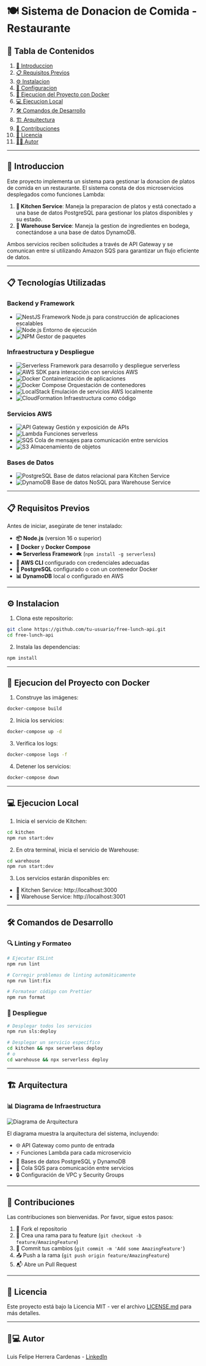 # 🍽️ Sistema de Donacion de Comida - Restaurante

## 📑 Tabla de Contenidos

1. [🎯 Introduccion](#introduccion)
2. [📋 Requisitos Previos](#requisitos-previos)
3. [⚙️ Instalacion](#instalacion)
4. [🔧 Configuracion](#configuracion)
5. [🐳 Ejecucion del Proyecto con Docker](#ejecucion-del-proyecto-con-docker)
6. [💻 Ejecucion Local](#ejecucion-local)
7. [🛠️ Comandos de Desarrollo](#comandos-de-desarrollo)
8. [🏗️ Arquitectura](#arquitectura)
9. [🤝 Contribuciones](#contribuciones)
10. [📄 Licencia](#licencia)
11. [👨‍💻 Autor](#autor)

---

## 🎯 Introduccion

Este proyecto implementa un sistema para gestionar la donacion de platos de comida en un restaurante. El sistema consta de dos microservicios desplegados como funciones Lambda:

1. **🍳 Kitchen Service**: Maneja la preparacion de platos y está conectado a una base de datos PostgreSQL para gestionar los platos disponibles y su estado.
2. **🏪 Warehouse Service**: Maneja la gestion de ingredientes en bodega, conectándose a una base de datos DynamoDB.

Ambos servicios reciben solicitudes a través de API Gateway y se comunican entre sí utilizando Amazon SQS para garantizar un flujo eficiente de datos.

---

## 📋 Tecnologías Utilizadas

### Backend y Framework
- ![NestJS](https://img.shields.io/badge/NestJS-E0234E?style=flat&logo=nestjs&logoColor=white) Framework Node.js para construcción de aplicaciones escalables
- ![Node.js](https://img.shields.io/badge/Node.js-339933?style=flat&logo=node.js&logoColor=white) Entorno de ejecución
- ![NPM](https://img.shields.io/badge/NPM-CB3837?style=flat&logo=npm&logoColor=white) Gestor de paquetes

### Infraestructura y Despliegue
- ![Serverless](https://img.shields.io/badge/Serverless-FD5750?style=flat&logo=serverless&logoColor=white) Framework para desarrollo y despliegue serverless
- ![AWS](https://img.shields.io/badge/AWS_SDK-232F3E?style=flat&logo=amazon-aws&logoColor=white) SDK para interacción con servicios AWS
- ![Docker](https://img.shields.io/badge/Docker-2496ED?style=flat&logo=docker&logoColor=white) Containerización de aplicaciones
- ![Docker Compose](https://img.shields.io/badge/Docker_Compose-2496ED?style=flat&logo=docker&logoColor=white) Orquestación de contenedores
- ![LocalStack](https://img.shields.io/badge/LocalStack-008FF7?style=flat&logo=amazonaws&logoColor=white) Emulación de servicios AWS localmente
- ![CloudFormation](https://img.shields.io/badge/CloudFormation-FF9900?style=flat&logo=amazon-aws&logoColor=white) Infraestructura como código

### Servicios AWS
- ![API Gateway](https://img.shields.io/badge/API_Gateway-FF4F8B?style=flat&logo=amazon-aws&logoColor=white) Gestión y exposición de APIs
- ![Lambda](https://img.shields.io/badge/Lambda-FF9900?style=flat&logo=aws-lambda&logoColor=white) Funciones serverless
- ![SQS](https://img.shields.io/badge/SQS-FF4F8B?style=flat&logo=amazon-sqs&logoColor=white) Cola de mensajes para comunicación entre servicios
- ![S3](https://img.shields.io/badge/S3-569A31?style=flat&logo=amazon-s3&logoColor=white) Almacenamiento de objetos

### Bases de Datos
- ![PostgreSQL](https://img.shields.io/badge/PostgreSQL-316192?style=flat&logo=postgresql&logoColor=white) Base de datos relacional para Kitchen Service
- ![DynamoDB](https://img.shields.io/badge/DynamoDB-4053D6?style=flat&logo=amazon-dynamodb&logoColor=white) Base de datos NoSQL para Warehouse Service

---

## 📋 Requisitos Previos

Antes de iniciar, asegúrate de tener instalado:

- **📦 Node.js** (version 16 o superior)
- **🐳 Docker** y **Docker Compose**
- **☁️ Serverless Framework** (`npm install -g serverless`)
- **🔑 AWS CLI** configurado con credenciales adecuadas
- **🐘 PostgreSQL** configurado o con un contenedor Docker
- **📊 DynamoDB** local o configurado en AWS

---

## ⚙️ Instalacion

1. Clona este repositorio:

```bash
git clone https://github.com/tu-usuario/free-lunch-api.git
cd free-lunch-api
```
2. Instala las dependencias:

```bash
npm install
```
---

## 🐳 Ejecucion del Proyecto con Docker

1. Construye las imágenes:

```bash
docker-compose build
```
2. Inicia los servicios:

```bash
docker-compose up -d
```

3. Verifica los logs:

```bash
docker-compose logs -f
```

4. Detener los servicios:
```bash
docker-compose down
```

---

## 💻 Ejecucion Local

1. Inicia el servicio de Kitchen:

```bash
cd kitchen
npm run start:dev
```
2. En otra terminal, inicia el servicio de Warehouse:

```bash
cd warehouse
npm run start:dev
```
3. Los servicios estarán disponibles en:
- 🍳 Kitchen Service: http://localhost:3000
- 🏪 Warehouse Service: http://localhost:3001

---

## 🛠️ Comandos de Desarrollo

### 🔍 Linting y Formateo

```bash
# Ejecutar ESLint
npm run lint

# Corregir problemas de linting automáticamente
npm run lint:fix

# Formatear código con Prettier
npm run format
```

### 🚀 Despliegue

```bash
# Desplegar todos los servicios
npm run sls:deploy

# Desplegar un servicio específico
cd kitchen && npx serverless deploy
# o
cd warehouse && npx serverless deploy
```

---

## 🏗️ Arquitectura

### 📊 Diagrama de Infraestructura
![Diagrama de Arquitectura](docs/images/architecture-diagram.png)

El diagrama muestra la arquitectura del sistema, incluyendo:
- 🌐 API Gateway como punto de entrada
- ⚡ Funciones Lambda para cada microservicio
- 💾 Bases de datos PostgreSQL y DynamoDB
- 📨 Cola SQS para comunicación entre servicios
- 🔒 Configuración de VPC y Security Groups

---

## 🤝 Contribuciones

Las contribuciones son bienvenidas. Por favor, sigue estos pasos:

1. 🍴 Fork el repositorio
2. 🌿 Crea una rama para tu feature (`git checkout -b feature/AmazingFeature`)
3. 💾 Commit tus cambios (`git commit -m 'Add some AmazingFeature'`)
4. 📤 Push a la rama (`git push origin feature/AmazingFeature`)
5. 📬 Abre un Pull Request

---

## 📄 Licencia

Este proyecto está bajo la Licencia MIT - ver el archivo [LICENSE.md](LICENSE.md) para más detalles.

---

## 👨💻 Autor

Luis Felipe Herrera Cardenas - [LinkedIn](https://www.linkedin.com/in/luis-herrera-cárdenas/)
